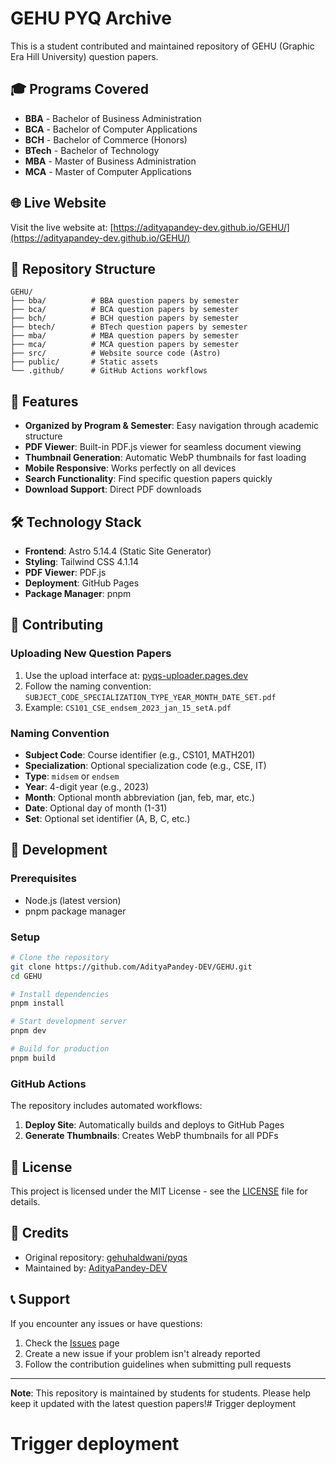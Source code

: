 # GEHU PYQ Archive

This is a student contributed and maintained repository of GEHU (Graphic Era Hill University) question papers.

## 🎓 Programs Covered

- **BBA** - Bachelor of Business Administration
- **BCA** - Bachelor of Computer Applications  
- **BCH** - Bachelor of Commerce (Honors)
- **BTech** - Bachelor of Technology
- **MBA** - Master of Business Administration
- **MCA** - Master of Computer Applications

## 🌐 Live Website

Visit the live website at: [https://adityapandey-dev.github.io/GEHU/](https://adityapandey-dev.github.io/GEHU/)

## 📁 Repository Structure

```
GEHU/
├── bba/          # BBA question papers by semester
├── bca/          # BCA question papers by semester
├── bch/          # BCH question papers by semester
├── btech/        # BTech question papers by semester
├── mba/          # MBA question papers by semester
├── mca/          # MCA question papers by semester
├── src/          # Website source code (Astro)
├── public/       # Static assets
└── .github/      # GitHub Actions workflows
```

## 🚀 Features

- **Organized by Program & Semester**: Easy navigation through academic structure
- **PDF Viewer**: Built-in PDF.js viewer for seamless document viewing
- **Thumbnail Generation**: Automatic WebP thumbnails for fast loading
- **Mobile Responsive**: Works perfectly on all devices
- **Search Functionality**: Find specific question papers quickly
- **Download Support**: Direct PDF downloads

## 🛠️ Technology Stack

- **Frontend**: Astro 5.14.4 (Static Site Generator)
- **Styling**: Tailwind CSS 4.1.14
- **PDF Viewer**: PDF.js
- **Deployment**: GitHub Pages
- **Package Manager**: pnpm

## 📝 Contributing

### Uploading New Question Papers

1. Use the upload interface at: [pyqs-uploader.pages.dev](https://pyqs-uploader.pages.dev)
2. Follow the naming convention: `SUBJECT_CODE_SPECIALIZATION_TYPE_YEAR_MONTH_DATE_SET.pdf`
3. Example: `CS101_CSE_endsem_2023_jan_15_setA.pdf`

### Naming Convention

- **Subject Code**: Course identifier (e.g., CS101, MATH201)
- **Specialization**: Optional specialization code (e.g., CSE, IT)
- **Type**: `midsem` or `endsem`
- **Year**: 4-digit year (e.g., 2023)
- **Month**: Optional month abbreviation (jan, feb, mar, etc.)
- **Date**: Optional day of month (1-31)
- **Set**: Optional set identifier (A, B, C, etc.)

## 🔧 Development

### Prerequisites

- Node.js (latest version)
- pnpm package manager

### Setup

```bash
# Clone the repository
git clone https://github.com/AdityaPandey-DEV/GEHU.git
cd GEHU

# Install dependencies
pnpm install

# Start development server
pnpm dev

# Build for production
pnpm build
```

### GitHub Actions

The repository includes automated workflows:

1. **Deploy Site**: Automatically builds and deploys to GitHub Pages
2. **Generate Thumbnails**: Creates WebP thumbnails for all PDFs

## 📄 License

This project is licensed under the MIT License - see the [LICENSE](LICENSE) file for details.

## 🙏 Credits

- Original repository: [gehuhaldwani/pyqs](https://github.com/gehuhaldwani/pyqs)
- Maintained by: [AdityaPandey-DEV](https://github.com/AdityaPandey-DEV)

## 📞 Support

If you encounter any issues or have questions:

1. Check the [Issues](https://github.com/AdityaPandey-DEV/GEHU/issues) page
2. Create a new issue if your problem isn't already reported
3. Follow the contribution guidelines when submitting pull requests

---

**Note**: This repository is maintained by students for students. Please help keep it updated with the latest question papers!# Trigger deployment
# Trigger deployment
